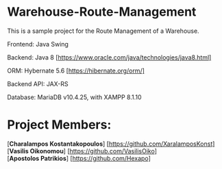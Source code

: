 # Warehouse-Route-Management

This is a sample project for the Route Management of a Warehouse.

Frontend: Java Swing

Backend: Java 8 [https://www.oracle.com/java/technologies/java8.html]

ORM: Hybernate 5.6 [https://hibernate.org/orm/]

Backend API: JAX-RS

Database: MariaDB v10.4.25, with XAMPP 8.1.10

# Project Members:<br>
  [**Charalampos Kostantakopoulos**] [https://github.com/XaralamposKonst] <br>
  [**Vasilis Oikonomou**] [https://github.com/VasilisOiko] <br>
  [**Apostolos Patrikios**] [https://github.com/Hexapo] <br>
